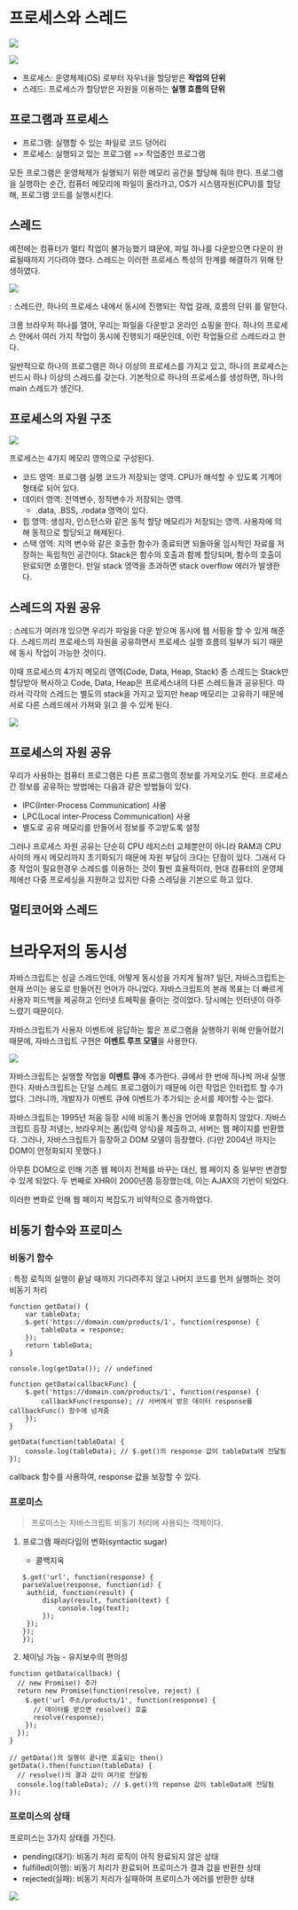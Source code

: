 # 프로세스와 스레드

![](https://miro.medium.com/v2/resize:fit:913/1*pTE64z0JO9jpfrweUKCcOA.png)

![](https://encrypted-tbn0.gstatic.com/images?q=tbn:ANd9GcTNoIOnx4X6bOr-eoqKOqckAY5-S2tPtQwBKsK2sRtCprlTKpCJ8GiJgnzJvxxtuMcK3NQ&usqp=CAU)

- 프로세스: 운영체제(OS) 로부터 자우너을 할당받은 **작업의 단위**
- 스레드: 프로세스가 할당받은 자원을 이용하는 **실행 흐름의 단위**

## 프로그램과 프로세스

- 프로그램: 실행할 수 있는 파일로 코드 덩어리
- 프로세스: 실행되고 있는 프로그램 => 작업중인 프로그램

모든 프로그램은 운영체제가 실행되기 위한 메모리 공간을 할당해 줘야 한다. 프로그램을 실행하는 순간, 컴퓨터 메모리에 파일이 올라가고, OS가 시스템자원(CPU)를 할당해, 프로그램 코드를 실행시킨다.

## 스레드

예전에는 컴퓨터가 멀티 작업이 불가능했기 떄문에, 파일 하나를 다운받으면 다운이 완료될때까지 기다려야 했다. 스레드는 이러한 프로세스 특성의 한계를 해결하기 위해 탄생하였다.

![](https://hanamon.kr/wp-content/uploads/2021/12/%E1%84%91%E1%85%B3%E1%84%85%E1%85%A9%E1%84%89%E1%85%A6%E1%84%89%E1%85%B3%E1%84%8B%E1%85%AA-%E1%84%89%E1%85%B3%E1%84%85%E1%85%A6%E1%84%83%E1%85%B3.png)

: 스레드란, 하나의 프로세스 내에서 동시에 진행되는 작업 갈래, 흐름의 단위 를 말한다.

크롬 브라우저 하나를 열어, 우리는 파일을 다운받고 온라인 쇼핑을 한다. 하나의 프로세스 안에서 여러 가지 작업이 동시에 진행되기 때문인데, 이런 작업들으르 스레드라고 한다.

일반적으로 하나의 프로그램은 하나 이상의 프로세스를 가지고 있고, 하나의 프로세스는 반드시 하나 이상의 스레드를 갖는다.
기본적으로 하나의 프로세스를 생성하면, 하나의 main 스레드가 생긴다.

## 프로세스의 자원 구조

![](https://t1.daumcdn.net/cfile/tistory/998E6C3E5C9652C21F)

프로세스는 4가지 메모리 영역으로 구성된다.

- 코드 영역: 프로그램 실행 코드가 저장되는 영역. CPU가 해석할 수 있도록 기계어 형태로 되어 있다.
- 데이터 영역: 전역변수, 정적변수가 저장되는 영역.
  - .data, .BSS, .rodata 영역이 있다.
- 힙 영역: 생성자, 인스턴스와 같은 동적 할당 메모리가 저장되는 영역. 사용자에 의해 동적으로 할당되고 해제된다.
- 스택 영역: 지역 변수와 같은 호출한 함수가 종료되면 되돌아올 임시적인 자료를 저장하는 독립적인 공간이다. Stack은 함수의 호출과 함께 할당되며, 함수의 호출이 완료되면 소멸한다. 만일 stack 영역을 초과하면 stack overflow 에러가 발생한다.

## 스레드의 자원 공유

: 스레드가 여러개 있으면 우리가 파일을 다운 받으며 동시에 웹 서핑을 할 수 있게 해준다. 스레드끼리 프로세스의 자원을 공유하면서 프로세스 실행 흐름의 일부가 되기 때문에 동시 작업이 가능한 것이다.

이때 프로세스의 4가지 메모리 영역(Code, Data, Heap, Stack) 중 스레드는 Stack만 할당받아 복사하고 Code, Data, Heap은 프로세스내의 다른 스레드들과 공유된다. 따라서 각각의 스레드는 별도의 stack을 가지고 있지만 heap 메모리는 고유하기 때문에 서로 다른 스레드에서 가져와 읽고 쓸 수 있게 된다.

![](https://blog.kakaocdn.net/dn/N0GKD/btrgMsVswkb/DZWK1LmvParwUHE64jsDAK/img.png)

## 프로세스의 자원 공유

우리가 사용하는 컴퓨터 프로그램은 다른 프로그램의 정보를 가져오기도 한다.
프로세스 간 정보를 공유하는 방법에는 다음과 같은 방법들이 있다.

- IPC(Inter-Process Communication) 사용
- LPC(Local inter-Process Communication) 사용
- 별도로 공유 메모리를 만들어서 정보를 주고받도록 설정

그러나 프로세스 자원 공유는 단순히 CPU 레지스터 교체뿐만이 아니라 RAM과 CPU 사이의 캐시 메모리까지 초기화되기 때문에 자원 부담이 크다는 단점이 있다. 그래서 다중 작업이 필요한경우 스레드를 이용하는 것이 훨씬 효율적이라, 현대 컴퓨터의 운영체제에선 다중 프로세싱을 지원하고 있지만 다중 스레딩을 기본으로 하고 있다.

## 멀티코어와 스레드

# 브라우저의 동시성

자바스크립트는 싱글 스레드인데, 어떻게 동시성을 가지게 될까?
일단, 자바스크립트는 현재 쓰이는 용도로 만들어진 언어가 아니었다. 자바스크립트의 본래 목표는 더 빠르게 사용자 피드백을 제공하고 인터넷 트페픽을 줄이는 것이었다. 당시에는 인터넷이 아주 느렸기 때문이다.

자바스크립트가 사용자 이벤트에 응답하는 짧은 프로그램을 실행하기 위해 만들어졌기 때문에, 자바스크립트 구현은 **이벤트 루프 모델**을 사용한다.

![](https://sungjk.github.io/images/2023/08/25/event_loop.jpg)

자바스크립트는 실행할 작업을 **이벤트 큐**에 추가한다. 큐에서 한 번에 하나씩 꺼내 실행한다.
자바스크립트는 단일 스레드 프로그램이기 때문에 이런 작업은 인터럽트 할 수가 없다. 그러니까, 개발자가 이벤트 큐에 이벤트가 추가되는 순서를 제어할 수는 없다.

자바스크립트는 1995년 처음 등장 시에 비동기 통신을 언어에 포함하지 않았다. 자바스크립트 등장 저넹는, 브라우저는 폼(입력 양식)을 제출하고, 서버는 웹 페이지를 반환했다. 그러나, 자바스크립트가 등장하고 DOM 모델이 등장했다. (다만 2004년 까지는 DOM이 안정화되지 못했다.)

아무튼 DOM으로 인해 기존 웹 페이지 전체를 바꾸는 대신, 웹 페이지 중 일부만 변경할 수 있게 되었다.
두 번째로 XHR이 2000년쯤 등장했는데, 이는 AJAX의 기반이 되었다.

이러한 변화로 인해 웹 페이지 복잡도가 비약적으로 증가하였다.

## 비동기 함수와 프로미스

### 비동기 함수

: 특정 로직의 실행이 끝날 때까지 기다려주지 않고 나머지 코드를 먼저 실행하는 것이 비동기 처리

```
function getData() {
	var tableData;
	$.get('https://domain.com/products/1', function(response) {
		tableData = response;
	});
	return tableData;
}

console.log(getData()); // undefined
```

```
function getData(callbackFunc) {
	$.get('https://domain.com/products/1', function(response) {
		callbackFunc(response); // 서버에서 받은 데이터 response를 callbackFunc() 함수에 넘겨줌
	});
}

getData(function(tableData) {
	console.log(tableData); // $.get()의 response 값이 tableData에 전달됨
});
```

callback 함수를 사용하여, response 값을 보장할 수 있다.

### 프로미스

> 프로미스는 자바스크립트 비동기 처리에 사용되는 객체이다.

1. 프로그램 패러다임의 변화(syntactic sugar)

   - 콜백지옥

   ```
   $.get('url', function(response) {
   parseValue(response, function(id) {
   	auth(id, function(result) {
   		display(result, function(text) {
   			console.log(text);
   		});
   	});
   });
   });

   ```

2. 체이닝 가능 - 유지보수의 편의성

```
function getData(callback) {
  // new Promise() 추가
  return new Promise(function(resolve, reject) {
    $.get('url 주소/products/1', function(response) {
      // 데이터를 받으면 resolve() 호출
      resolve(response);
    });
  });
}

// getData()의 실행이 끝나면 호출되는 then()
getData().then(function(tableData) {
  // resolve()의 결과 값이 여기로 전달됨
  console.log(tableData); // $.get()의 reponse 값이 tableData에 전달됨
});

```

### 프로미스의 상태

프로미스는 3가지 상태를 가진다.

- pending(대기): 비동기 처리 로직이 아직 완료되지 않은 상태
- fulfilled(이행): 비동기 처리가 완료되어 프로미스가 결과 값을 반환한 상태
- rejected(실패): 비동기 처리가 실패하여 프로미스가 에러를 반환한 상태

![](https://joshua1988.github.io/images/posts/web/javascript/promise.svg)
